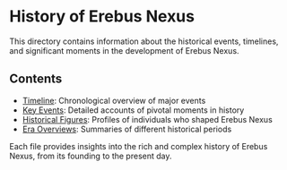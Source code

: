 # History of Erebus Nexus

This directory contains information about the historical events, timelines, and significant moments in the development of Erebus Nexus.

## Contents

- [Timeline](timeline.md): Chronological overview of major events
- [Key Events](key_events.md): Detailed accounts of pivotal moments in history
- [Historical Figures](historical_figures.md): Profiles of individuals who shaped Erebus Nexus
- [Era Overviews](era_overviews.md): Summaries of different historical periods

Each file provides insights into the rich and complex history of Erebus Nexus, from its founding to the present day.
